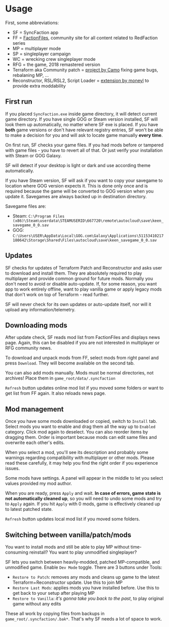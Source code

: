 # Usage

First, some abbreviations:

* SF = SyncFaction app
* FF = [FactionFiles](https://factionfiles.com), community site for all content related to RedFaction series
* MP = multiplayer mode
* SP = singleplayer campaign
* WC = wrecking crew singleplayer mode
* RFG = the game, 2018 remastered version
* Terraform aka Community patch = [project by Camo](https://github.com/CamoRF/Red-Faction-Guerrilla-Terraform-Patch) fixing game bugs, rebalaning MP, ...
* Reconstructor, RSL/RSL2, Script Loader = [extension by moneyl](https://github.com/rfg-modding/Reconstructor) to provide extra moddability


## First run

If you placed `SyncFaction.exe` inside game directory, it will detect current game directory. If you have single GOG or Steam version installed, SF will look them up automatically, no matter where SF exe is placed. If you have **both** game versions or don't have relevant registry entries, SF won't be able to make a decision for you and will ask to locate game manually **every time**.

On first run, SF checks your game files. If you had mods before or tampered with game files - you have to revert all of that. Or just verify your installation with Steam or GOG Galaxy.

SF will detect if your desktop is light or dark and use according theme automatically.

If you have Steam version, SF will ask if you want to copy your savegame to location where GOG version expects it. This is done only once and is required because the game will be converted to GOG version when you update it. Savegames are always backed up in destination directory.

Savegame files are:

* Steam: `C:\Program Files (x86)\Steam\userdata\STEAMUSERID\667720\remote\autocloud\save\keen_savegame_0_0.sav`
* GOG: `C:\Users\USER\AppData\Local\GOG.com\Galaxy\Applications\51153410217180642\Storage\Shared\Files\autocloud\save\keen_savegame_0_0.sav`

## Updates

SF checks for updates of Terraform Patch and Reconstructor and asks user to download and install them. They are absolutely required to play multiplayer and provide common ground for future mods. Normally you don't need to avoid or disable auto-update. If, for some reason, you want app to work entirely offline, want to play vanilla game or apply legacy mods that don't work on top of Terraform - read further.

SF will never check for its own updates or auto-update itself, nor will it upload any information/telemetry.

## Downloading mods

After update check, SF reads mod list from FactionFiles and displays news page. Again, this can be disabled if you are not interested in multiplayer or RFG community news.

To download and unpack mods from FF, select mods from right panel and press `Download`. They will become available on the second tab.

You can also add mods manually. Mods must be normal directories, not archives! Place them in `game_root/data/.syncfaction`

`Refresh` button updates online mod list if you moved some folders or want to get list from FF again. It also reloads news page.

## Mod management

Once you have some mods downloaded or copied, switch to `Install` tab. Select mods you want to enable and drag them all the way up to `Enabled` category. Click mod again to deselect. You can also reorder items by dragging them. Order is important because mods can edit same files and overwrite each other's edits.

When you select a mod, you'll see its description and probably some warnings regarding compatibility with multiplayer or other mods. Please read these carefully, it may help you find the right order if you experience issues.

Some mods have settings. A panel will appear in the middle to let you select values provided my mod author.

When you are ready, press `Apply` and wait. **In case of errors, game state is not automatically cleaned up**, so you will need to undo some mods and try to `Apply` again. If you hit `Apply` with 0 mods, game is effectively cleaned up to latest patched state.

`Refresh` button updates local mod list if you moved some folders.

## Switching between vanilla/patch/mods

You want to install mods and still be able to play MP without time-consuming reinstall? You want to play unmodified singleplayer?

SF lets you switch between heavliy-modded, patched MP-compatible, and unmodified game. Enable `Dev Mode` toggle. There are 3 buttons under Tools:

* `Restore to Patch`: removes any mods and cleans up game to the latest Terraform+Reconstructor update. Use this to join MP
* `Restore Last Mods`: applies mods you have installed before. Use this to get back to your setup after playing MP
* `Restore to Vanilla`: *it's gonna take you back to the past*, to play original game without any edits

These all work by copying files from backups in `game_root/.syncfaction/.bak*`. That's why SF needs a lot of space to work.
